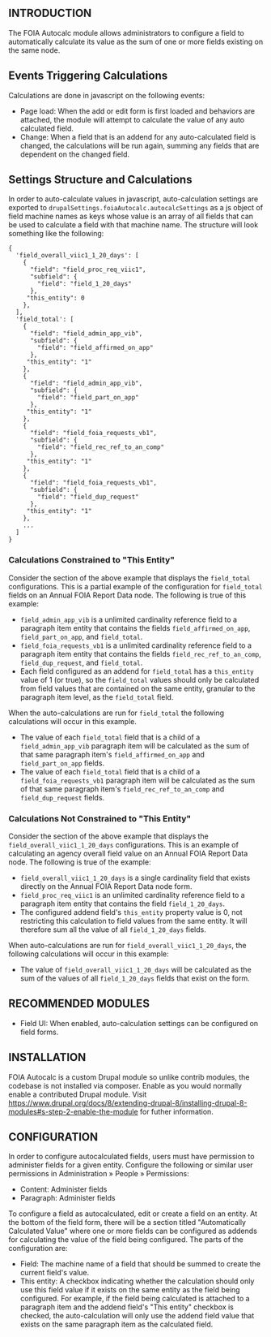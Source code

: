 INTRODUCTION
------------
The FOIA Autocalc module allows administrators to configure a field to
automatically calculate its value as the sum of one or more fields existing
on the same node.

## Events Triggering Calculations

Calculations are done in javascript on the following events:

* Page load: When the add or edit form is first loaded and behaviors are
attached, the module will attempt to calculate the value of any auto
calculated field.
* Change: When a field that is an addend for any auto-calculated field is
changed, the calculations will be run again, summing any fields that are
dependent on the changed field.

## Settings Structure and Calculations

In order to auto-calculate values in javascript, auto-calculation settings
are exported to `drupalSettings.foiaAutocalc.autocalcSettings` as a js object of
field machine names as keys whose value is an array of all fields that can be
used to calculate a field with that machine name. The structure will look
something like the following:

```
{
  'field_overall_viic1_1_20_days': [
    {
      "field": "field_proc_req_viic1",
      "subfield": {
        "field": "field_1_20_days"
      },
     "this_entity": 0
    },
  ],
  'field_total': [
    {
      "field": "field_admin_app_vib",
      "subfield": {
        "field": "field_affirmed_on_app"
      },
     "this_entity": "1"
    },
    {
      "field": "field_admin_app_vib",
      "subfield": {
        "field": "field_part_on_app"
      },
     "this_entity": "1"
    },
    {
      "field": "field_foia_requests_vb1",
      "subfield": {
        "field": "field_rec_ref_to_an_comp"
      },
     "this_entity": "1"
    },
    {
      "field": "field_foia_requests_vb1",
      "subfield": {
        "field": "field_dup_request"
      },
     "this_entity": "1"
    },
    ...
  ]
}
```

### Calculations Constrained to "This Entity"

Consider the section of the above example that displays the `field_total`
configurations. This is a partial example of the configuration for
`field_total` fields on an Annual FOIA Report Data node.  The following is
true of this example:

* `field_admin_app_vib` is a unlimited cardinality reference field to a
 paragraph item entity that contains the fields `field_affirmed_on_app`,
`field_part_on_app`, and `field_total`.
* `field_foia_requests_vb1` is a unlimited cardinality reference field to a
 paragraph item entity that contains the fields `field_rec_ref_to_an_comp`,
`field_dup_request`, and `field_total`.
* Each field configured as an addend for `field_total` has a `this_entity` value
of 1 (or true), so the `field_total` values should only be calculated from
field values that are contained on the same entity, granular to the paragraph
item level, as the `field_total` field.

When the auto-calculations are run for `field_total` the following
calculations will occur in this example.

* The value of each `field_total` field that is a child of a
`field_admin_app_vib` paragraph item will be calculated as the sum of that
same paragraph item's `field_affirmed_on_app` and `field_part_on_app` fields.
* The value of each `field_total` field that is a child of a
`field_foia_requests_vb1` paragraph item will be calculated as the sum of that
same paragraph item's `field_rec_ref_to_an_comp` and `field_dup_request` fields.

### Calculations Not Constrained to "This Entity"

Consider the section of the above example that displays the
`field_overall_viic1_1_20_days` configurations. This is an example of
calculating an agency overall field value on an Annual FOIA Report Data node.
The following is true of the example:

* `field_overall_viic1_1_20_days` is a single cardinality field that exists
directly on the Annual FOIA Report Data node form.
* `field_proc_req_viic1` is an unlimited cardinality reference field to
a paragraph item entity that contains the field `field_1_20_days`.
* The configured addend field's `this_entity` property value is 0, not
 restricting this calculation to field values from the same entity.  It will
therefore sum all the value of all `field_1_20_days` fields.

When auto-calculations are run for `field_overall_viic1_1_20_days`, the
following calculations will occur in this example:

* The value of `field_overall_viic1_1_20_days` will be calculated as the
 sum of the values of all `field_1_20_days` fields that exist on the form.


RECOMMENDED MODULES
-------------------

* Field UI: When enabled, auto-calculation settings can be configured on field
forms.

INSTALLATION
------------

FOIA Autocalc is a custom Drupal module so unlike contrib modules, the codebase
is not installed via composer. Enable as you would normally enable a
contributed Drupal module. Visit
https://www.drupal.org/docs/8/extending-drupal-8/installing-drupal-8-modules#s-step-2-enable-the-module
for futher information.

CONFIGURATION
-------------

In order to configure autocalculated fields, users must have permission to
administer fields for a given entity. Configure the following or similar user
permissions in Administration » People » Permissions:

* Content: Administer fields
* Paragraph: Administer fields

To configure a field as autocalculated, edit or create a field on an entity.
At the bottom of the field form, there will be a section titled
"Automatically Calculated Value" where one or more fields can be configured as
addends for calculating the value of the field being configured.  The parts
of the configuration are:

* Field: The machine name of a field that should be summed to create the
current field's value.
* This entity: A checkbox indicating whether the calculation should only use
this field value if it exists on the same entity as the field being
configured.  For example, if the field being calculated is attached to a
paragraph item and the addend field's "This entity" checkbox is checked, the
auto-calculation will only use the addend field value that exists on the same
paragraph item as the calculated field.
